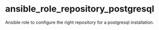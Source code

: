 # ansible_role_repository_postgresql
Ansible role to configure the right repository for a postgresql installation.
